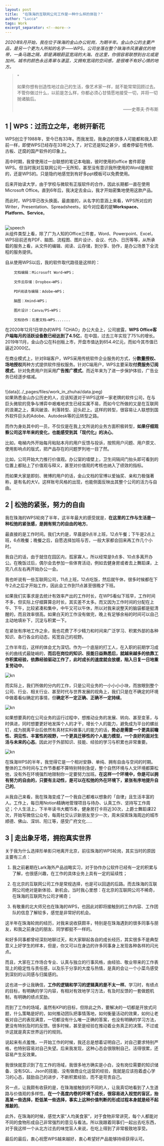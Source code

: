 ```yaml
---
layout: post
title:  "在珠海的互联网公司工作是一种什么样的体验？"
author: "Lucca"
tags: Work
excerpt_separator: <!--more-->
---
```


_2020年8月开始，我在位于珠海的金山办公轮岗，为期半年。金山办公的主要产品，是另一个更为人所知的名字——WPS。公司坐落在整个珠海市风景最优的地带，一条马路之隔，即是满眼蔚蓝宽阔的大海。在这里，你很容易联想到台北或是加州。城市的颜色永远青翠与湛蓝，又拥有宽阔的空间感，是很难不有好心情的地方。_<!--more-->

>"
>
>如果你想有创造性地过自己的生活，像艺术家一样，就不能常常回顾过去。不管你做过什么，以前是怎么样，你都必须心甘情愿地接受一切，并将一切抛诸脑后。
> <div style="text-align: right">——史蒂夫·乔布斯<div>

## 1 | WPS：过而立之年，老树开新花

WPS创立于1988年，至今已有33年。而我发现，我身边的很多人可能都和我入职前一样，即使WPS已经存在33年之久了，对它还是知之甚少，或者停留在传统、古板、迂腐的国产软件的印象上。

高中时期，我曾使用过一台联想的笔记本电脑，彼时使用的office 套件即是WPS。但当时我对互联网公司一无所知，甚至没有意识我所使用的Word是微软的，还是WPS的。只是隐约地感觉到有好多ppt模板可以免费使用。

后来开始读大学，由于学校与微软有正版软件的合作，因此长期都一直在使用Microsoft Office。直到6年后，我决定去金山，我才开始密集地使用这款产品。

而此时，WPS早已改头换面。最直接的，从名字的意涵上来看，WPS所对应的Writer，Presentation、Spreadsheets，如今对应着的是**Workspace、Platform、Service**。

<br>
<img src="/_pages/files/work_in_zhuhai/640.jpeg" alt="speech"/>
<br>
从组件类型上看，除了广为人知的Office三件套，Word、Powerpoint、Excel，WPS目前还有PDF、脑图、流程图、图片设计、会议、代办、日历等等，从所承载的服务上看，从文件的编辑、阅读、云存储，到分享、协作，是办公场景下全流程的服务提供。

自从使用WPS以后，我的软件取代路径是这样的：

        文档编辑：Microsoft Word→WPS；

        文件云存储：Dropbox→WPS；

        PDF阅读与编辑：Adobe→WPS；

        脑图：Xmind→WPS；

        图片设计：Canva/PS→WPS；

        文档协作：石墨文档→WPS.......

在2020年12月1日举办的WPS「CHAO」办公大会上，公司披露，**WPS Office客户端每月的活跃设备数已经达到了4.5亿**，在中国，过去三年实现了75%的增长。2019年11月，金山办公在科创板上市，开盘市值达到654.4亿元，而如今其市值已逼近2000亿。

在商业模式上，针对B端客户，WPS采用传统软件企业服务的方式，分**数量授权、场地授权**两种方式提供软件授权服务。针对C端用户，WPS主要采取**付费服务订阅模式**，针对免费用户则采用**广告推广模式**。而近年来为了进一步保护体验，广告业务已经逐步缩减。

<br>
![data](../_pages/files/work_in_zhuhai/data.jpeg)
<br>
如果熟悉金山办公历史的人，应该知道对于WPS这样一家老牌的软件公司，在与巨头微软的竞争与博弈中艰难地求生已经实属不易，而如今它所做的又是在互联网的浪潮之上，乘风破浪、利落转型、迎头赶上。这样的转型，很容易让人联想到国外软件巨头的Adobe、Autodesk等的云转型之路。

而作为身处其中的一员，不仅仅是在我上文所说的业务方面积极转型，**如果仔细观察公司这半年来的变化，也能感受到其「现代化」的决心**。

比如，电梯内外开始每月粘贴本月的用户反馈与投诉，按照用户问题、用户原文、使用影响点的版式，把产品存在的问题罗列地一目了然。

比如，公司开始大力推行价值观。办公室的墙壁上，卫生间隔间门抬头即可看到的位置上都贴上了价值观与释义，甚至对价值观的考核也纳入了绩效的指标。

而如果大家是即刻、微博的用户的话，金山文档的官博以爱抽奖、亲和力极强著称，是有名的大V。这样账号风格的出现，也能侧面反映出其整个公司的活力与自由。

## 2 | 松弛的紧张，努力的自由

我在珠海的WPS轮岗了半年，这半年最大的感受就是，**在这里的工作与生活是一种松弛的紧张感，是拥有努力的自由的地方**。

最直接的是工作时间。我们大约是，早晨是9点半上班，12点午餐；下午是2点上班，6点晚餐；晚餐之后，自愿选择加班与否，一般大家都会回来再工作几个小时。

我自己的话，由于就住在园区内，孤家寡人，所以经常是9点多、10点多离开办公。在晚饭过后，偶尔会去参加一些体育活动，例如去健身房或者去上舞蹈课，上完八点左右再开始办公一会。

我也听说有一些互联网公司，11点上班，12点吃饭，然后就午休，很多时候都在下午2点之后才开始工作，因此会工作到11点甚至很晚才下班。

如果我们实事求是去统计有效率产出的工作时长，在WPS看似下班早，工作时间不多，但实际上仔细算算总时长，其实差不太多。而又因为工作时间的分配在上午、下午，比较紧凑和集中，中午又可以午休，所以对我来说整天的脑袋都是挺清醒的，而且效率很高。如果白天的工作没有做完，晚上有足够余裕的时间可以自己主动地填补下，沉淀与积累一下。

在紧张有序地工作之余，我也花费了不少精力和时间来广泛学习、积累外部的各种知识、各行各业的动态，拓宽自己的视野。

工作半年后，这样的体会尤为深切。作为一个底层的打工人，在入职的前期学习成长的曲线式最陡峭的，**而后在岗位的知识、技能日益熟悉后，就越来越多的依靠工作积累经验，依靠经验驱动工作了，此时成长的速度就会放缓，陷入日复一日地重复劳动中**。

![kn](../_pages/files/work_in_zhuhai/640%20(2).jpeg)

而实际上，我们所做的分内的工作，只是公司业务的一小小小小块，而放眼到整个公司、行业、相关行业、甚至时代与世界发展的视角上，我们只是在不确定的环境中做着看似确定的事情，但**确定不一定正确、正确不一定持续**。

![kn](../_pages/files/work_in_zhuhai/640%20(3).jpeg)

如果想要真的在公司业务的运行过程中，想推动业务的发展、转向、甚至变革，与时俱进，同时想要更好地发挥个人的才干，增长个人的能力，避免成为平台的螺丝钉，成为脱离平台后依然有真材实料做事儿的能力的话，**势必是需要一个更具前瞻性、洞见性、丰富性的视野，一个更具迁移性的个人能力模型，一个良好的面对生活与未来的心态**。因此对于外部知识、技能、经验的学习与积累也非常重要。

![kn](../_pages/files/work_in_zhuhai/640%20(4).jpeg)

在珠海WPS的半年，我觉得它是一个相对安静、单纯、拥有自由与空间的时期。整体的工作时间与工作节奏都不算特别特别急促，整个自然环境与人文环境都算松弛，没有外在环境强烈地限制你一定要努力加班。**在这样一个环境中，你是可以拥有努力的自由的，只要有主动性，是可以在松弛的外在环境下，紧张有序地提升自己的**。

从我自己来看，我在珠海变成了一个我自己都难以想象的「自律」且生活丰富的人。工作上，每日用Notion精确地管理项目与待办、认真工作、坚持写工作周记；个人生活上，下半年读书大概15本，健身房打卡将近30次，上爵士舞蹈课22次，开始写微信公众号，每周社交认识新朋友至少一次，周末探索珠海周边的城市顺德、佛山、深圳、阳江等，感受广府文化.....

## 3 | 走出象牙塔，拥抱真实世界

关于我为什么选择形单影只地离开北京，前往珠海的WPS轮岗，其实当时的原因主要有三点：

1. 我之前暑期在Lark海外产品战略实习，对于协作办公软件已经有一定的积累与了解，也很感兴趣，在工作的具体业务上具有一定的延续性；

2. 在北京的互联网公司工作是常规选择，也是可以回退的后路。而去珠海的互联网公司绝对是新体验、新机会。当时我心里想：在北京的互联网公司不稀奇，在珠海的互联网为公司才稀奇；

3. 有敬重的北大师兄也在珠海的WPS，也因此对即将接触到的工作内容、工作团队的信息了解较多，感觉是非常好的机会。

这半年在珠海轮岗的经历，对我来说收获颇丰，特别是在珠海遇到的很多同事与朋友，和我之前身边的朋友、同学都挺不一样的。

和好多同事都曾经深刻地聊过天，和大家聊起各自的成长经历，其实很多不是典型意义上好学生的样本，但是，你又可以在身边的许多同事身上发现各种各样的闪光点。

而且，大家在工作场合专业、认真与独立的行事风格，由经验、敬业带来的工作表现上的稳定性与责任感，以及乐于分享的大度与热情，是真的会让一个小菜鸟感受到深刻的认同感与归属感的。

这也进一步让我确信，**工作的逻辑和学习的逻辑真的是不太一样**。学习时，有绩点的目标，有明确的学习内容，有相对有效地学习方法，有及时反馈的一套做题机制，有明确的绩点奖励。

而到了工作的场域，虽然有KPI的目标，但除此之外，要解决的一切都是开放式问题，什么策略是好的，如何推动团队把事情落地，如何衡量活动的效果，如何让老板对自己的表现满意，一切都没有什么唯一正确的答案，也没有明确的学习方法，更没有特别及时的反馈。很多时候，甚至是经验在推动着业务真正的决策。不过或许这就是真实世界运行的规则。

说起来有点羞愧，一开始工作的时候，我还总是想着证明自己，对自己要求特别严格，也特别容易对自己失望。后来我发现，这种心态会很限制自己，活得很累，还容易产生反效果。

我很快就意识到了在工作的场域，我很多地方确实是小白，没有岗位需要的知识储备、没有SQL、Json的技能、没有做商业化运营的经验，我就是应该抱着虚心学习的心态，鼓励自己的进步，不断积累经验，而不是苛责自己。

另一点，让我颇有收获的是，在珠海接触到的不同的人，让我真切地看到了人生道路与价值观的多样性。**在一个高度内卷的环境下成长，很容易进入视觉的盲区，抬高某一些选择，贬低某一些选择，事实上这种价值判断的形成过程本身就是经不起推敲的**。

此外，在珠海的时候，感觉大家“人均美食家”，对于食物非常讲究，每个人都能对不同的食物形成自己非常强烈的意见与看法。所以我跟着同事们一起出去吃东西，对于我这样一个从北方过去的味觉盲人来说，在吃上得到了非常极致地享受。

最后的最后，衷心祝愿WPS越来越好，衷心希望好产品能够持续获得认可。
